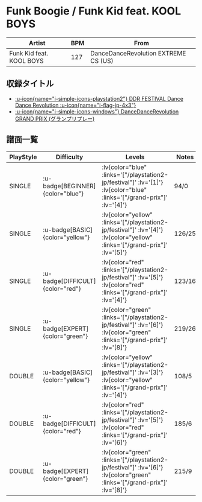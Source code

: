 # Funk Boogie / Funk Kid feat. KOOL BOYS

|Artist|BPM|From|
|------|---|----|
|Funk Kid feat. KOOL BOYS|127|DanceDanceRevolution EXTREME CS (US)|

## 収録タイトル

- [ :u-icon{name="i-simple-icons-playstation2"} DDR FESTIVAL Dance Dance Revolution :u-icon{name="i-flag-jp-4x3"} ](/playstation2-jp/festival)
- [ :u-icon{name="i-simple-icons-windows"} DanceDanceRevolution GRAND PRIX (グランプリプレー)](/grand-prix)

## 譜面一覧

|PlayStyle|Difficulty|Levels|Notes|Movie|
|---------|----------|------|-----|-----|
|SINGLE| :u-badge[BEGINNER]{color="blue"} | :lv{color="blue" :links='["/playstation2-jp/festival"]' :lv='[1]'}  :lv{color="blue" :links='["/grand-prix"]' :lv='[4]'} |94/0||
|SINGLE| :u-badge[BASIC]{color="yellow"} | :lv{color="yellow" :links='["/playstation2-jp/festival"]' :lv='[4]'}  :lv{color="yellow" :links='["/grand-prix"]' :lv='[5]'} |126/25||
|SINGLE| :u-badge[DIFFICULT]{color="red"} | :lv{color="red" :links='["/playstation2-jp/festival"]' :lv='[5]'}  :lv{color="red" :links='["/grand-prix"]' :lv='[4]'} |123/16||
|SINGLE| :u-badge[EXPERT]{color="green"} | :lv{color="green" :links='["/playstation2-jp/festival"]' :lv='[6]'}  :lv{color="green" :links='["/grand-prix"]' :lv='[8]'} |219/26||
|DOUBLE| :u-badge[BASIC]{color="yellow"} | :lv{color="yellow" :links='["/playstation2-jp/festival"]' :lv='[3]'}  :lv{color="yellow" :links='["/grand-prix"]' :lv='[4]'} |108/5||
|DOUBLE| :u-badge[DIFFICULT]{color="red"} | :lv{color="red" :links='["/playstation2-jp/festival"]' :lv='[5]'}  :lv{color="red" :links='["/grand-prix"]' :lv='[6]'} |185/6||
|DOUBLE| :u-badge[EXPERT]{color="green"} | :lv{color="green" :links='["/playstation2-jp/festival"]' :lv='[6]'}  :lv{color="green" :links='["/grand-prix"]' :lv='[8]'} |215/9||
